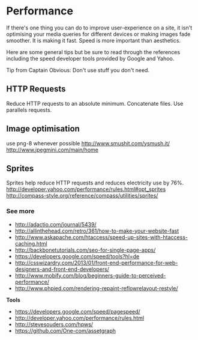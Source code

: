 # Performance

If there's one thing you can do to improve user-experience on a site, it isn't optimising your media queries for different devices or making images fade smoother. It is making it fast. Speed is more important than aesthetics.

Here are some general tips but be sure to read through the references including the speed developer tools provided by Google and Yahoo.

Tip from Captain Obvious: Don't use stuff you don't need.

## HTTP Requests

Reduce HTTP requests to an absolute minimum. Concatenate files. Use parallels requests.

## Image optimisation

use png-8 whenever possible
http://www.smushit.com/ysmush.it/
http://www.jpegmini.com/main/home

## Sprites

Sprites help reduce HTTP requests and reduces electricity use by 76%.
http://developer.yahoo.com/performance/rules.html#opt_sprites
http://compass-style.org/reference/compass/utilities/sprites/

### See more

- http://adactio.com/journal/5439/
- http://allinthehead.com/retro/361/how-to-make-your-website-fast
- http://www.askapache.com/htaccess/speed-up-sites-with-htaccess-caching.html
- http://backbonetutorials.com/seo-for-single-page-apps/
- https://developers.google.com/speed/tools?hl=de
- http://csswizardry.com/2013/01/front-end-performance-for-web-designers-and-front-end-developers/
- http://www.mobify.com/blog/beginners-guide-to-perceived-performance/
- http://www.phpied.com/rendering-repaint-reflowrelayout-restyle/

**Tools**

- https://developers.google.com/speed/pagespeed/
- http://developer.yahoo.com/performance/rules.html
- http://stevesouders.com/hpws/
- https://github.com/One-com/assetgraph
